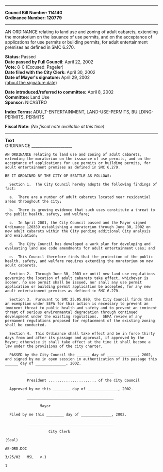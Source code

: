 * * * * *  
  
**Council Bill Number: [](#h0)[](#h2)114140**   
**Ordinance Number: 120779**  
  
* * * * *  
  
AN ORDINANCE relating to land use and zoning of adult cabarets, extending the moratorium on the issuance of use permits, and on the acceptance of applications for use permits or building permits, for adult entertainment premises as defined in SMC 6.270.  
  
**Status:** Passed   
**Date passed by Full Council:** April 22, 2002   
**Vote:** 8-0 (Excused: Pageler)   
**Date filed with the City Clerk:** April 30, 2002   
**Date of Mayor's signature:** April 29, 2002   
[(about the signature date)](/~public/approvaldate.htm)   
  
  
**Date introduced/referred to committee:** April 8, 2002   
**Committee:** Land Use   
**Sponsor:** NICASTRO   
  
**Index Terms:** ADULT-ENTERTAINMENT, LAND-USE-PERMITS, BUILDING-PERMITS, PERMITS  
  
**Fiscal Note:** *(No fiscal note available at this time)*  
  
* * * * *  
  
**Text**  
    ORDINANCE _____________________  
  
    AN ORDINANCE relating to land use and zoning of adult cabarets,  
    extending the moratorium on the issuance of use permits, and on the  
    acceptance of applications for use permits or building permits, for  
    adult entertainment premises as defined in SMC 6.270.  
  
    BE IT ORDAINED BY THE CITY OF SEATTLE AS FOLLOWS:  
  
      Section 1.  The City Council hereby adopts the following findings of  
    fact:  
  
      a.  There are a number of adult cabarets located near residential  
    areas throughout the City;  
  
      b.  There is growing evidence that such uses constitute a threat to  
    the public health, safety, and welfare;  
  
      c.  In April 2001, the City Council passed and the Mayor signed  
    Ordinance 120339 establishing a moratorium through June 30, 2002 on  
    new adult cabarets within the City pending additional City analysis  
    and evaluation;  
  
      d.  The City Council has developed a work plan for developing and  
    evaluating land use code amendments for adult entertainment uses; and  
  
      e.  This Council therefore finds that the protection of the public  
    health, safety, and welfare requires extending the moratorium on new  
    adult cabarets.  
  
      Section 2.  Through June 30, 2003 or until new land use regulations  
    governing the location of adult cabarets take effect, whichever is  
    sooner, no use permit shall be issued, nor shall any use permit  
    application or building permit application be accepted, for any new  
    adult entertainment premises as defined in SMC 6.270.  
  
      Section 3.  Pursuant to SMC 25.05.880, the City Council finds that  
    an exemption under SEPA for this action is necessary to prevent an  
    imminent threat to public health and safety and to prevent an imminent  
    threat of serious environmental degradation through continued  
    development under the existing regulations.  SEPA review of any  
    permanent regulations proposed for replacement of the existing zoning  
    shall be conducted.  
  
      Section 4.  This Ordinance shall take effect and be in force thirty  
    days from and after its passage and approval, if approved by the  
    Mayor; otherwise it shall take effect at the time it shall become a  
    law under the provisions of the city charter.  
  
      PASSED by the City Council the ______ day of ______________, 2002,  
    and signed by me in open session in authentication of its passage this  
    ______ day of ______________, 2002.  
  
              ________________________________________  
  
              President ...................... of the City Council  
  
      Approved by me this ________ day of ______________, 2002.  
  
              ________________________________________  
  
                    Mayor  
  
      Filed by me this ________ day of ______________, 2002.  
  
              ________________________________________  
  
                        City Clerk  
  
    (Seal)  
  
    AE-ORD.DOC  
  
    3/25/02   MSL   v.1  
  
    1  
